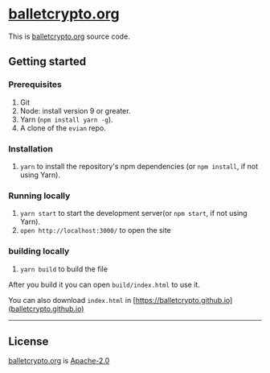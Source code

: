 # [balletcrypto.org](https://balletcrypto.org)
This is [balletcrypto.org](balletcrypto.org) source code.
## Getting started
### Prerequisites
1. Git
1. Node: install version 9 or greater.
1. Yarn (`npm install yarn -g`).
1. A clone of the `evian` repo.

### Installation
1. `yarn` to install the repository's npm dependencies (or `npm install`, if not using Yarn).

### Running locally

1.  `yarn start` to start the development server(or `npm start`, if not using Yarn).
1.  `open http://localhost:3000/` to open the site

### building locally
1. `yarn build` to build the file

After you build it you can open `build/index.html` to use it.

You can also download `index.html` in [https://balletcrypto.github.io](balletcrypto.github.io)

---
## License

[balletcrypto.org](https://github.com/facebook/create-react-app) is [Apache-2.0](./LICENSE)

